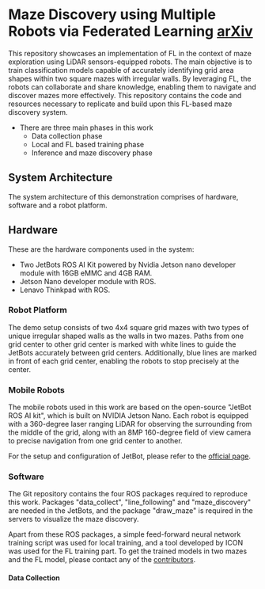 # Maze Discovery using Multiple Robots via Federated Learning [arXiv](https://arxiv.org/abs/2407.01596)

This repository showcases an implementation of FL in the context of maze exploration using LiDAR sensors-equipped robots. The main objective is to train classification models capable of accurately identifying grid area shapes within two square mazes with irregular walls. By leveraging FL, the robots can collaborate and share knowledge, enabling them to navigate and discover mazes more effectively. This repository contains the code and resources necessary to replicate and build upon this FL-based maze discovery system.
- There are three main phases in this work
  - Data collection phase
  - Local and FL based training phase
  - Inference and maze discovery phase


## System Architecture

The system architecture of this demonstration comprises of hardware, software and a robot platform.


## Hardware

These are the hardware components used in the system:
- Two JetBots ROS AI Kit powered by Nvidia Jetson nano developer module with 16GB eMMC and 4GB RAM.
- Jetson Nano developer module with ROS.
- Lenavo Thinkpad with ROS.

### Robot Platform


The demo setup consists of two 4x4 square grid mazes with two types of unique irregular shaped walls as the walls in two mazes. Paths from one grid center to other grid center is marked with white lines to guide the JetBots accurately between grid centers. Additionally, blue lines are marked in front of each grid center, enabling the robots to stop precisely at the center.


### Mobile Robots

The mobile robots used in this work are based on the open-source "JetBot ROS AI kit", which is built on NVIDIA Jetson Nano. Each robot is equipped with a 360-degree laser ranging LiDAR for observing the surrounding from the middle of the grid, along with an 8MP 160-degree field of view camera to precise navigation from one grid center to another.

For the setup and configuration of JetBot, please refer to the [official page](https://www.waveshare.com/wiki/JetBot_ROS_AI_Kit).


### Software

The Git repository contains the four ROS packages required to reproduce this work. Packages "data_collect", "line_following" and "maze_discovery" are needed in the JetBots, and the package "draw_maze" is required in the servers to visualize the maze discovery.

Apart from these ROS packages, a simple feed-forward neural network training script was used for local training, and a tool developed by ICON was used for the FL training part. To get the trained models in two mazes and the FL model, please contact any of the [contributors](#contributors).

#### Data Collection
